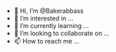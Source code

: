 - 👋 Hi, I’m @Bakerabbass
- 👀 I’m interested in ...
- 🌱 I’m currently learning ...
- 💞️ I’m looking to collaborate on ...
- 📫 How to reach me ...

<!---
Bakerabbass/Bakerabbass is a ✨ special ✨ repository because its `README.md` (this file) appears on your GitHub profile.
You can click the Preview link to take a look at your changes.
--->
